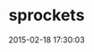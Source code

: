 ---
layout: post
title:  "sprockets"
repo:   "sstephenson/sprockets"
date:   2015-02-18 17:30:03
gemurl: https://github.com/sstephenson/sprockets
---